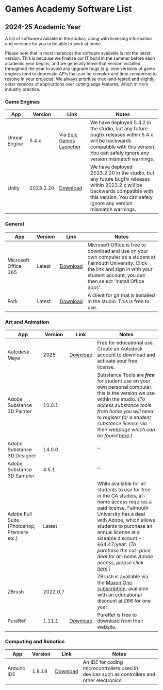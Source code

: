 # Games Academy Software List 
## 2024-25 Academic Year

A list of software available in the studios, along with licensing information and versions for you to be able to work at home. 

Please note that in most instances the software available is not the latest version. This is because we finalise our IT build in the summer before each academic year begins, and we generally leave that version installed throughout the year to avoid any upgrade bugs (e.g. new versions of game engines tend to deprecate APIs that can be complex and time consuming to resolve in your projects). We always prioritise tried-and-tested and slightly older versions of applications over cutting edge features, which mirrors industry practice. 

### Game Engines

| App| Version | Link | Notes |
| ----------- | ----------- |----------- |----------- |
| Unreal Engine| 5.4.x | Via [Epic Games Launcher](https://store.epicgames.com/en-US/download) | We have deployed 5.4.2 in the studio, but any future bugfix releases within 5.4.x will be backwards compatible with this version. You can safely ignore any version mismatch warnings. 
| Unity | 2023.2.20 | [Download](https://unity.com/kr/releases/editor/whats-new/2023.2.20) | We have deployed 2023.2.20 in the studio, but any future bugfix releases within 2023.2.x will be backwards compatible with this version. You can safely ignore any version mismatch warnings.

### General

| App| Version | Link | Notes |
| ----------- | ----------- |----------- |----------- |
| Microsoft Office 365 | Latest | [Download](https://www.office.com/) | Microsoft Office is free to download and use on your own computer as a student at Falmouth University. Click the link and sign in with your student account, you can then select 'Install Office apps'.
| Fork | Latest | [Download](https://git-fork.com/) | A client for git that is installed in the studio. This is free to use.

### Art and Animation

| App| Version | Link | Notes |
| ----------- | ----------- |----------- |----------- |
| Autodesk Maya | 2025 | [Download](https://www.autodesk.com/education/edu-software/overview?sorting=featured&filters=individual) | Free for educational use. Create an Autodesk account to download and activate your free license. 
| Adobe Substance 3D Painter | 10.0.1 | | Substance Tools are _**free**_ for student use on your own personal computer, this is the version we use within the studio. _(To access substance tools from home you will need to register for a student substance license via their webpage which can be found [here](https://www.substance3d.com/education/).)_
| Adobe Substance 3D Designer | 14.0.0 | | ''
| Adobe Substance 3D Sampler | 4.5.1 | | ''
| Adobe Full Suite (Photoshop, Premiere etc.) | Latest | | While available for all students to use for free in the GA studios, at-home access requires a paid license. Falmouth University has a deal with Adobe, which allows students to purchase an annual license at a sizeable discount - £64.47/year. _(To purchase the cut-price deal for at-home Adobe access, please click [here](https://softwareregistration.falmouth.ac.uk/).)_
| ZBrush | 2022.0.7 | | ZBrush is available via the [Maxon One subscription](https://www.maxon.net/en/educational-licenses), available with an educational discount at £66 for one year.
| PureRef | 1.11.1 | [Download](https://www.pureref.com/download.php) | PureRef is free to download from their website.

### Computing and Robotics

| App| Version | Link | Notes |
| ----------- | ----------- |----------- |----------- |
| Arduino IDE | 1.8.19 | [Download](https://www.arduino.cc/en/software) | An IDE for coding microcontrollers used in devices such as controllers and other electronics.
